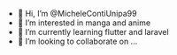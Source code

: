 - 👋 Hi, I’m @MicheleContiUnipa99
- 👀 I’m interested in manga and anime
- 🌱 I’m currently learning flutter and laravel
- 💞️ I’m looking to collaborate on ...

<!---
MicheleContiUnipa99/MicheleContiUnipa99 is a ✨ special ✨ repository because its `README.md` (this file) appears on your GitHub profile.
You can click the Preview link to take a look at your changes.
--->
